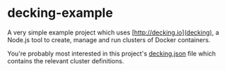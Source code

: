 decking-example
===============

A very simple example project which uses [http://decking.io](decking), a Node.js tool to create, manage and run clusters of Docker containers.

You're probably most interested in this project's [decking.json](https://github.com/makeusabrew/decking-example/blob/master/decking.json) file which contains the relevant cluster definitions.
